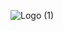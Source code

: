 ![Logo (1)](https://github.com/Rodinamomen/RecipeApp/assets/96385247/ddae438a-fd52-412f-b65b-0f734050f990)
